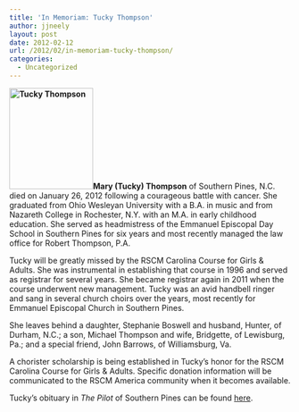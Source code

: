 ```yaml
---
title: 'In Memoriam: Tucky Thompson'
author: jjneely
layout: post
date: 2012-02-12
url: /2012/02/in-memoriam-tucky-thompson/
categories:
  - Uncategorized
---
```

**[<img class="alignright size-full wp-image-140" title="tuckythompson-headshot" src="/wp-content/uploads/2010/08/tuckythompson-headshot.jpg" alt="Tucky Thompson" width="150" height="181" />][1]Mary (Tucky) Thompson** of Southern Pines, N.C. died on January 26, 2012 following a courageous battle with cancer. She graduated from Ohio Wesleyan University with a B.A. in music and from Nazareth College in Rochester, N.Y. with an M.A. in early childhood education. She served as headmistress of the Emmanuel Episcopal Day School in Southern Pines for six years and most recently managed the law office for Robert Thompson, P.A.

Tucky will be greatly missed by the RSCM Carolina Course for Girls & Adults. She was instrumental in establishing that course in 1996 and served as registrar for several years. She became registrar again in 2011 when the course underwent new management. Tucky was an avid handbell ringer and sang in several church choirs over the years, most recently for Emmanuel Episcopal Church in Southern Pines.

She leaves behind a daughter, Stephanie Boswell and husband, Hunter, of Durham, N.C.; a son, Michael Thompson and wife, Bridgette, of Lewisburg, Pa.; and a special friend, John Barrows, of Williamsburg, Va.

A chorister scholarship is being established in Tucky&#8217;s honor for the RSCM Carolina Course for Girls & Adults. Specific donation information will be communicated to the RSCM America community when it becomes available.

Tucky&#8217;s obituary in *The Pilot* of Southern Pines can be found <a href="http://r20.rs6.net/tn.jsp?llr=evkju7cab&et=1109244773746&s=348&e=001NxTvwYs61q_l4tZjA7T6N-pPcqhwSFGCkgJBKjq8-fo6pZ2Rv0BRHNvLGFH2Pke4cbbJCcHd5nOPZatIMPYzG2h0XiLVDS_vqplTtStHw5kF6YTZXfJC-kLy56W3Hf2VIbDKTkgWszxvSPTIIA4YcJpm_AP39nDia7lIstmrsM0846H0G6pa4w==" shape="rect" target="_blank">here</a>.

 [1]: /wp-content/uploads/2010/08/tuckythompson-headshot.jpg